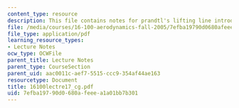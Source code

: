 ```yaml
---
content_type: resource
description: This file contains notes for prandtl's lifting line introduction.
file: /media/courses/16-100-aerodynamics-fall-2005/7efba19790d0680afeeea1a01bb7b301_16100lectre17_cg.pdf
file_type: application/pdf
learning_resource_types:
- Lecture Notes
ocw_type: OCWFile
parent_title: Lecture Notes
parent_type: CourseSection
parent_uid: aac0011c-aef7-5515-ccc9-354af44ae163
resourcetype: Document
title: 16100lectre17_cg.pdf
uid: 7efba197-90d0-680a-feee-a1a01bb7b301
---
```


